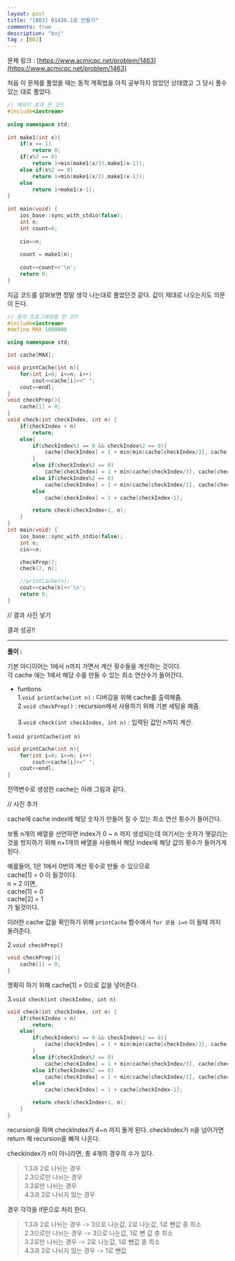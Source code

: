 ```yaml
---
layout: post
title: "[BOJ] 01436.1로 만들기"
comments: true
description: "boj"
tag : [BOJ]
---
```


문제 링크 : [https://www.acmicpc.net/problem/1463](https://www.acmicpc.net/problem/1463)

처음 이 문제를 풀었을 때는 동적 계획법을 아직 공부하지 않았던 상태였고 그 당시 풀수 있는 대로 풀었다. <br>

```cpp
// 메모리 초과 뜬 코드
#include<iostream>
	
using namespace std;
	
int make1(int x){
	if(x == 1)
	    return 0;
	if(x%3 == 0)
	    return 1+min(make1(x/3),make1(x-1));
	else if(x%2 == 0)
	    return 1+min(make1(x/2),make1(x-1));
	else
	    return 1+make1(x-1);
}
	
int main(void) {
	ios_base::sync_with_stdio(false);
	int n;
	int count=0;
	
	cin>>n;
	
	count = make1(n);
	
	cout<<count<<'\n';
	return 0;
}
```

지금 코드를 살펴보면 정말 생각 나는대로 풀었던것 같다. 
값이 제대로 나오는지도 의문이 든다.<br>


```cpp 
// 동적 프로그래밍을 한 코드 
#include<iostream>
#define MAX 1000000

using namespace std;

int cache[MAX];

void printCache(int n){
    for(int i=0; i<=n; i++)
        cout<<cache[i]<<" ";
    cout<<endl;
}
void checkPrep(){
    cache[1] = 0;
}
void check(int checkIndex, int n) {
    if(checkIndex > n)
        return;
    else{
        if(checkIndex%3 == 0 && checkIndex%2 == 0){
            cache[checkIndex] = 1 + min(min(cache[checkIndex/3], cache[checkIndex/2]), cache[checkIndex-1]);
        }
        else if(checkIndex%3 == 0)
            cache[checkIndex] = 1 + min(cache[checkIndex/3], cache[checkIndex-1]);
        else if(checkIndex%2 == 0)
            cache[checkIndex] = 1 + min(cache[checkIndex/2], cache[checkIndex-1]);
        else
            cache[checkIndex] = 1 + cache[checkIndex-1];

        return check(checkIndex+1, n);
    }
}
int main(void) {
    ios_base::sync_with_stdio(false);
    int n;
    cin>>n;

    checkPrep();
    check(2, n);

    //printCache(n);
    cout<<cache[n]<<'\n';
    return 0;
}
```

// 결과 사진 넣기 

결과 성공!!

---

**풀이 :**

기본 아디이어는 1에서 n까지 가면서 계산 횟수들을 계산하는 것이다. <br>
각 cache 에는 1에서 해당 수를 만들 수 있는 최소 연산수가 들어간다. <br>

- funtions<br>
1.`void printCache(int n)` : 디버깅을 위해 cache를 출력해줌.<br> 
2.`void checkPrep()` :  recursion에서 사용하기 위해 기본 세팅을 해줌.<br>  
3.`void check(int checkIndex, int n)` : 입력된 값인 n까지 계산.<br>

1.`void printCache(int n)`<br>

```cpp
void printCache(int n){
    for(int i=0; i<=n; i++)
        cout<<cache[i]<<" ";
    cout<<endl;
}
```
전역변수로 생성한 cache는 아래 그림과 같다. 

// 사진 추가

cache에 cache index에 해당 숫자가 만들어 질 수 있는 최소 연산 횟수가 들어간다. <br>

보통 n개의 배열을 선언하면 index가 0 ~ n 까지 생성되는데 여기서는 숫자가 헷갈리는것을 방지하기 위해 n+1개의 배열을 사용해서 해당 index에 해당 값의 횟수가 들어가게 된다. <br>

예를들어, 1은 1에서 0번의 계산 횟수로 만들 수 있으므로 <br>
cache[1] = 0 이 될것이다. <br>
n = 2 이면, <br>
cache[1] = 0<br>
cache[2] = 1<br> 
가 될것이다. <br>

이러한 cache 값을 확인하기 위해 `printCache` 함수에서 `for 문을 i=n` 이 될때 까지 돌려준다.<br>

2.`void checkPrep()`<br>
```cpp
void checkPrep(){
    cache[1] = 0;
}
```

명확히 하기 위해 cache[1] = 0으로 값을 넣어준다.<br>

3.`void check(int checkIndex, int n)`<br>
```cpp
void check(int checkIndex, int n) {
    if(checkIndex > n)
        return;
    else{
        if(checkIndex%3 == 0 && checkIndex%2 == 0){
            cache[checkIndex] = 1 + min(min(cache[checkIndex/3], cache[checkIndex/2]), cache[checkIndex-1]);
        }
        else if(checkIndex%3 == 0)
            cache[checkIndex] = 1 + min(cache[checkIndex/3], cache[checkIndex-1]);
        else if(checkIndex%2 == 0)
            cache[checkIndex] = 1 + min(cache[checkIndex/2], cache[checkIndex-1]);
        else
            cache[checkIndex] = 1 + cache[checkIndex-1];

        return check(checkIndex+1, n);
    }
}
```

recursion을 하며 checkIndex가 4~n 까지 돌게 된다. checkIndex가 n을 넘어가면 return 해 recursion을 빠져 나온다. <br>

checkIndex가 n이 아니라면, 총 4개의 경우의 수가 있다. <br>
>1.3과 2로 나뉘는 경우<br>
2.3으로만 나뉘는 경우<br>
3.2로만 나뉘는 경우<br>
4.3과 2로 나뉘지 않는 경우<br>

경우 각각을 if문으로 처리 한다.<br>
>1.3과 2로 나뉘는 경우 -> 3으로 나눈값, 2로 나눈값, 1로 뺀값 중 최소<br>
2.3으로만 나뉘는 경우 -> 3으로 나눈값, 1로 뺀 값 충 최소<br>
3.2로만 나뉘는 경우 -> 2로 나눈값, 1로 뺀값 충 최소<br>
4.3과 2로 나뉘지 않는 경우 -> 1로 뺀값<br>






